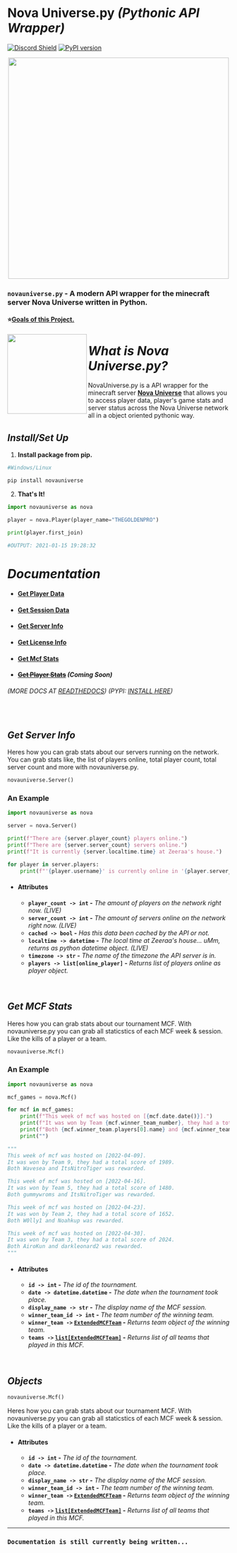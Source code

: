 # Nova Universe.py *(Pythonic API Wrapper)*

[![Discord Shield](https://discordapp.com/api/guilds/692764975902752871/widget.png?style=shield)](https://discord.gg/4gZSVJ7)
[![PyPI version](https://badge.fury.io/py/novauniverse.svg)](https://pypi.org/project/novauniverse/)

<p align="center">
 <img src="https://user-images.githubusercontent.com/66202304/147414615-4a410681-0e02-41e3-88cd-3d28d4bf6898.png" width="500" />
</p>

### ``novauniverse.py`` - A modern API wrapper for the minecraft server Nova Universe written in Python.

#### ⭐[Goals of this Project.](https://github.com/NovaUniverse/NovaUniverse.py/projects/1)

<p align="right">
 <img align="left" src="https://media.discordapp.net/attachments/710019553098465320/895037951443107860/Untitled_Artwork_4_1.png" width="180" />
 
 # *What is Nova Universe.py?*
 NovaUniverse.py is a API wrapper for the minecraft server **[Nova Universe](https://novauniverse.net/)** that allows you to access player data, player's game stats and server status across the Nova Universe network all in a object oriented pythonic way.
</p>

## *Install/Set Up*
1. **Install package from pip.**
```sh
#Windows/Linux

pip install novauniverse
```
2. **That's It!** 
```python
import novauniverse as nova

player = nova.Player(player_name="THEGOLDENPRO")

print(player.first_join)

#OUTPUT: 2021-01-15 19:28:32
```

# *Documentation*

* #### [Get Player Data](https://novauniversepy.readthedocs.io/en/latest/#get-player-data)
* #### [Get Session Data](https://novauniversepy.readthedocs.io/en/latest/#get-session-data)
* #### [Get Server Info](#get-server-info)
* #### [Get License Info]()
* #### [Get Mcf Stats](#get-mcf-stats-1)
* #### ~~[Get Player Stats]()~~ *(Coming Soon)*

###### (MORE DOCS AT [READTHEDOCS](http://novauniversepy.readthedocs.io/)) (PYPI: [INSTALL HERE](https://pypi.org/project/novauniverse/))

<br>

## *Get Server Info*

Heres how you can grab stats about our servers running on the network. You can grab stats like, the list of players online, total player count, total server count and more with novauniverse.py.

```python
novauniverse.Server()
```
### An Example
```python
import novauniverse as nova

server = nova.Server()

print(f"There are {server.player_count} players online.")
print(f"There are {server.server_count} servers online.")
print(f"It is currently {server.localtime.time} at Zeeraa's house.")

for player in server.players:
    print(f"'{player.username}' is currently online in '{player.server_name_}'.")
```

* #### Attributes
    * **``player_count -> int`` -** *The amount of players on the network right now. (LIVE)*
    * **``server_count -> int`` -** *The amount of servers online on the network right now. (LIVE)*
    * **``cached -> bool`` -** *Has this data been cached by the API or not.*
    * **``localtime -> datetime`` -** *The local time at Zeeraa's house... uMm, returns as python datetime object. (LIVE)*
    * **``timezone -> str`` -** *The name of the timezone the API server is in.*
    * **``players -> list[online_player]`` -** *Returns list of players online as player object.*

<br>

## *Get MCF Stats*

Heres how you can grab stats about our tournament MCF. With novauniverse.py you can grab all staticstics of each MCF week & session. Like the kills of a player or a team.

```python
novauniverse.Mcf()
```
### An Example
```python
import novauniverse as nova

mcf_games = nova.Mcf()

for mcf in mcf_games:
    print(f"This week of mcf was hosted on [{mcf.date.date()}].")
    print(f"It was won by Team {mcf.winner_team_number}, they had a total score of {mcf.winner_team.team_score}.")
    print(f"Both {mcf.winner_team.players[0].name} and {mcf.winner_team.players[1].name} was rewarded.")
    print("")

"""
This week of mcf was hosted on [2022-04-09].
It was won by Team 9, they had a total score of 1989.
Both Wavesea and ItsNitroTiger was rewarded.

This week of mcf was hosted on [2022-04-16].
It was won by Team 5, they had a total score of 1480.
Both gummywroms and ItsNitroTiger was rewarded.

This week of mcf was hosted on [2022-04-23].
It was won by Team 2, they had a total score of 1652.
Both W0lly1 and Noahkup was rewarded.

This week of mcf was hosted on [2022-04-30].
It was won by Team 3, they had a total score of 2024.
Both AiroKun and darkleonard2 was rewarded.
"""
```

* #### Attributes
    * **``id -> int`` -** *The id of the tournament.*
    * **``date -> datetime.datetime`` -** *The date when the tournament took place.*
    * **``display_name -> str`` -** *The display name of the MCF session.*
    * **``winner_team_id -> int`` -** *The team number of the winning team.*
    * **``winner_team ->`` [``ExtendedMCFTeam``]() -** *Returns team object of the winning team.*
    * **``teams ->`` [``list[ExtendedMCFTeam]``]() -** *Returns list of all teams that played in this MCF.*

<br>

## *Objects*

```python
novauniverse.Mcf()
```

Heres how you can grab stats about our tournament MCF. With novauniverse.py you can grab all staticstics of each MCF week & session. Like the kills of a player or a team.

* #### Attributes
    * **``id -> int`` -** *The id of the tournament.*
    * **``date -> datetime.datetime`` -** *The date when the tournament took place.*
    * **``display_name -> str`` -** *The display name of the MCF session.*
    * **``winner_team_id -> int`` -** *The team number of the winning team.*
    * **``winner_team ->`` [``ExtendedMCFTeam``]() -** *Returns team object of the winning team.*
    * **``teams ->`` [``list[ExtendedMCFTeam]``]() -** *Returns list of all teams that played in this MCF.*

-------------------
### ``Documentation is still currently being written...``
